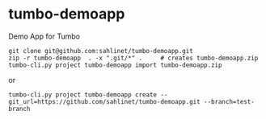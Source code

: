 # tumbo-demoapp
Demo App for Tumbo

    git clone git@github.com:sahlinet/tumbo-demoapp.git
    zip -r tumbo-demoapp  . -x ".git/*" .     # creates tumbo-demoapp.zip
    tumbo-cli.py project tumbo-demoapp import tumbo-demoapp.zip

or

    tumbo-cli.py project tumbo-demoapp create --git_url=https://github.com/sahlinet/tumbo-demoapp.git --branch=test-branch

